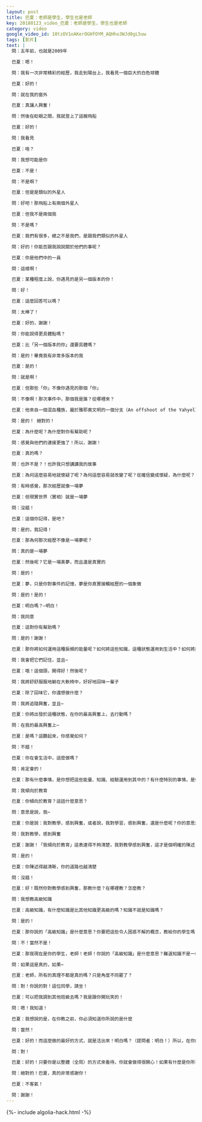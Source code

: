 ```yaml
---
layout: post
title: 巴夏：老師是學生，學生也是老師
key: 20180123_video_巴夏：老師是學生，學生也是老師
category: video
google_video_id: 10tzOV1oAKerOGHfOYM_AQHho3WJd0gL5uw
tags: [影片]
text: |
  問：五年前，也就是2009年

  巴夏：嗯！

  問：我有一次非常精彩的經歷，我走到陽台上，我看見一個巨大的白色球體

  巴夏：好的！

  問：就在我的窗外

  巴夏：真讓人興奮！

  問：然後在眨眼之間，我就登上了這艘飛船

  巴夏：好的！

  問：我看見

  巴夏：啥？

  問：我想可能是你

  巴夏：不是！

  問：不是啊？

  巴夏：但是是類似的外星人

  問：好吧！那飛船上有兩個外星人

  巴夏：但我不是兩個我

  問：不是嗎？

  巴夏：我們有很多，總之不是我們，是跟我們類似的外星人

  問：好的！你能否跟我說說關於他們的事呢？

  巴夏：你是他們中的一員

  問：這樣啊！

  巴夏：某種程度上說，你遇見的是另一個版本的你！

  問：好！

  巴夏：這麼回答可以嗎？

  問：太棒了！

  巴夏：好的，謝謝！

  問：你能說得更具體點嗎？

  巴夏：比「另一個版本的你」還要具體嗎？

  問：是的！畢竟我有非常多版本的我

  巴夏：是的！

  問：就是啊！

  巴夏：但那些「你」不像你遇見的那個「你」

  問：不像啊！那次事件中，那個我是誰？從哪裡來？

  巴夏：他來自一個混血種族，屬於雅耶奧文明的一個分支（An offshoot of the Yahyel），他們將是首次與你們公開接觸的外星人，這對你有幫助嗎？

  問：是的！ 絕對的！

  巴夏：為什麼呢？為什麼對你有幫助呢？

  問：感覺與他們的連接更強了！所以，謝謝！

  巴夏：真的嗎？

  問：也許不是？！也許我只想講講我的故事

  巴夏：為何這麼容易地就懷疑了呢？為何這麼容易就改變了呢？從確信變成懷疑，為什麼呢？

  問：有時感覺，那次經歷就像一場夢

  巴夏：但現實世界（實相）就是一場夢

  問：沒錯！

  巴夏：這個你記得，是吧？

  問：是的，我記得！

  巴夏：那為何那次經歷不像是一場夢呢？

  問：真的是一場夢

  巴夏：然後呢？它是一場美夢，而且還是真實的

  問：是的！

  巴夏：夢，只是你對事件的記憶，夢是你真實接觸經歷的一個象徵

  問：是的！是的！

  巴夏：明白嗎？—明白！

  問：我同意

  巴夏：這對你有幫助嗎？

  問：是的！謝謝！

  巴夏：那你將如何運用這種振頻的能量呢？如何將這些知識，這種狀態運用到生活中？如何將這個經驗 應用到你的實相中呢？

  問：我會把它們記住，並且⋯

  巴夏：哦！這個頭，開得好！然後呢？

  問：我將舒舒服服地躺在大軟椅中，好好地回味一輩子

  巴夏：除了回味它，你還想做什麼？

  問：我將追隨興奮，並且⋯

  巴夏：你將出發於這種狀態，在你的最高興奮上，去行動嗎？

  問：在我的最高興奮上⋯

  巴夏：是嗎？這聽起來，你感覺如何？

  問：不錯！

  巴夏：你在會生活中，這麼做嗎？

  問：肯定會的！

  巴夏：那有什麼事情，是你想把這些能量、知識、經驗運用到其中的？有什麼特別的事情，是你想做而之前限制自己沒做的嗎？

  問：我傾向於教育

  巴夏：你傾向於教育？這話什麼意思？

  問：意思是說，我⋯

  巴夏：你是說：我對教學，感到興奮，或者說，我對學習，感到興奮，還是什麼呢？你的意思是什麼？

  問：我對教學，感到興奮

  巴夏：謝謝！「我傾向於教育」這表達得不夠清楚，我對教學感到興奮，這才是個明確的陳述，你覺得呢？

  問：是的！

  巴夏：你陳述得越清晰，你的道路也越清楚

  問：沒錯！

  巴夏：好！既然你對教學感到興奮，那教什麼？在哪裡教？怎麼教？

  問：我想教高級知識

  巴夏：高級知識，有什麼知識是比其他知識更高級的嗎？知識不就是知識嗎？

  問：是的！

  巴夏：那你說的「高級知識」是什麼意思？你要把這些令人困惑不解的概念，教給你的學生嗎？

  問：不！當然不是！

  巴夏：那我現在是你的學生，老師！老師！你說的「高級知識」是什麼意思？難道知識不是一樣的嗎？

  問：如果這是真的，如果⋯

  巴夏：老師，所有的真理不都是真的嗎？只是角度不同罷了？

  問：對！你說的對！這位同學，請坐！

  巴夏：可以把我調到其他班級去嗎？我是跟你開玩笑的！

  問：嗯！我知道！

  巴夏：我想說的是，在你教之前，你必須知道你所說的是什麼

  問：當然！

  巴夏：好的！而這麼做的最好的方式，就是活出來！明白嗎？（提問者：明白！）所以，在你的最高興奮上，盡你最大能力去行動，你行動的過程，也是學習的過程，因為當你是一個老師時，你也是一個學生，明白？（提問者：明白！）好的！而學生也是你的老師，沒錯吧？

  問：對！

  巴夏：好的！只要你是以整體（全局）的方式來看待，你就會做得很開心！如果有什麼是你所不知道的，那也沒事，你會找到答案的，但一定要盡你所能，做最好的老師，旦你成為最好的老師，你也將成為最好的學生，反之亦然，明白嗎？（提問者：明白！）好的！這對你有幫助嗎？

  問：絕對的！巴夏，真的非常感謝你！

  巴夏：不客氣！

  問：謝謝！
---
```


{%- include algolia-hack.html -%}
